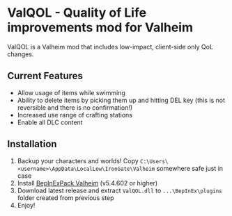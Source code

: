 # ValQOL - Quality of Life improvements mod for Valheim
ValQOL is a Valheim mod that includes low-impact, client-side only QoL changes.

## Current Features

* Allow usage of items while swimming
* Ability to delete items by picking them up and hitting DEL key (this is not reversible and there is no confirmation!)
* Increased use range of crafting stations
* Enable all DLC content

## Installation

1. Backup your characters and worlds! Copy `C:\Users\<username>\AppData\LocalLow\IronGate\Valheim` somewhere safe just in case
2. Install [BepInExPack Valheim](https://valheim.thunderstore.io/package/denikson/BepInExPack_Valheim/) (v5.4.602 or higher)
3. Download latest release and extract `ValQOL.dll` to `...\BepInEx\plugins` folder created from previous step
4. Enjoy!
